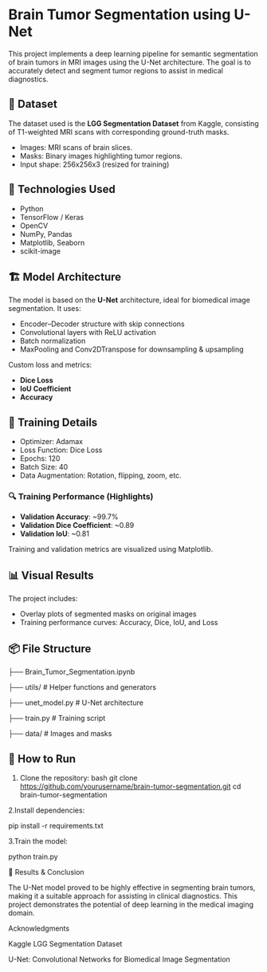 # Brain Tumor Segmentation using U-Net

This project implements a deep learning pipeline for semantic segmentation of brain tumors in MRI images using the U-Net architecture. The goal is to accurately detect and segment tumor regions to assist in medical diagnostics.

## 📁 Dataset
The dataset used is the **LGG Segmentation Dataset** from Kaggle, consisting of T1-weighted MRI scans with corresponding ground-truth masks.

- Images: MRI scans of brain slices.
- Masks: Binary images highlighting tumor regions.
- Input shape: 256x256x3 (resized for training)

## 🧰 Technologies Used
- Python
- TensorFlow / Keras
- OpenCV
- NumPy, Pandas
- Matplotlib, Seaborn
- scikit-image

## 🏗️ Model Architecture
The model is based on the **U-Net** architecture, ideal for biomedical image segmentation. It uses:
- Encoder–Decoder structure with skip connections
- Convolutional layers with ReLU activation
- Batch normalization
- MaxPooling and Conv2DTranspose for downsampling & upsampling

Custom loss and metrics:
- **Dice Loss**
- **IoU Coefficient**
- **Accuracy**

## 🧪 Training Details
- Optimizer: Adamax
- Loss Function: Dice Loss
- Epochs: 120
- Batch Size: 40
- Data Augmentation: Rotation, flipping, zoom, etc.

### 🔍 Training Performance (Highlights)
- **Validation Accuracy**: ~99.7%
- **Validation Dice Coefficient**: ~0.89
- **Validation IoU**: ~0.81

Training and validation metrics are visualized using Matplotlib.

## 📊 Visual Results
The project includes:
- Overlay plots of segmented masks on original images
- Training performance curves: Accuracy, Dice, IoU, and Loss

## 📦 File Structure
├── Brain_Tumor_Segmentation.ipynb

├── utils/ # Helper functions and generators

├── unet_model.py # U-Net architecture

├── train.py # Training script

├── data/ # Images and masks



## 🚀 How to Run
1. Clone the repository:
   bash
   git clone https://github.com/yourusername/brain-tumor-segmentation.git
   cd brain-tumor-segmentation

2.Install dependencies:

pip install -r requirements.txt

3.Train the model:

python train.py

🏁 Results & Conclusion

The U-Net model proved to be highly effective in segmenting brain tumors, making it a suitable approach for assisting in clinical diagnostics. This project demonstrates the potential of deep learning in the medical imaging domain.

Acknowledgments

Kaggle LGG Segmentation Dataset

U-Net: Convolutional Networks for Biomedical Image Segmentation 






